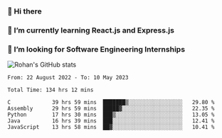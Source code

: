 ### 👋 Hi there 

<!--
**rohznmdev/rohznmdev** is a ✨ _special_ ✨ repository because its `README.md` (this file) appears on your GitHub profile.

Here are some ideas to get you started:

- 🔭 I’m currently working on ...
- 🌱 I’m currently learning Ruby and Ruby on Rails
- 👯 I’m looking to collaborate on ...
- 🤔 I’m looking for help with ...
- 💬 Ask me about ...
- 📫 How to reach me: ...
- 😄 Pronouns: ...
- ⚡ Fun fact: ...
-->
### 🌱 I’m currently learning React.js and Express.js
### 🤔 I’m looking for Software Engineering Internships
![Rohan's GitHub stats](https://github-readme-stats.vercel.app/api?username=rohznmdev&theme=dark&show_icons=true)

<!--START_SECTION:waka-->

```text
From: 22 August 2022 - To: 10 May 2023

Total Time: 134 hrs 12 mins

C             39 hrs 59 mins  ███████▒░░░░░░░░░░░░░░░░░   29.80 %
Assembly      29 hrs 59 mins  █████▓░░░░░░░░░░░░░░░░░░░   22.35 %
Python        17 hrs 30 mins  ███▒░░░░░░░░░░░░░░░░░░░░░   13.05 %
Java          16 hrs 39 mins  ███░░░░░░░░░░░░░░░░░░░░░░   12.41 %
JavaScript    13 hrs 58 mins  ██▓░░░░░░░░░░░░░░░░░░░░░░   10.41 %
```

<!--END_SECTION:waka-->
